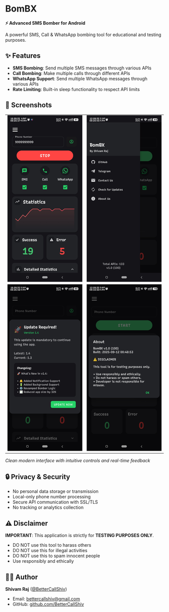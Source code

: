 # BomBX

**⚡ Advanced SMS Bomber for Android**

A powerful SMS, Call & WhatsApp bombing tool for educational and testing purposes.

## ✨ Features

- **SMS Bombing**: Send multiple SMS messages through various APIs
- **Call Bombing**: Make multiple calls through different APIs
- **WhatsApp Support**: Send multiple WhatsApp messages through various APIs
- **Rate Limiting**: Built-in sleep functionality to respect API limits

## 📱 Screenshots

<div align="center">
  <table>
    <tr>
      <td><img src="assets/preview-01.jpg" width="300"/></td>
      <td><img src="assets/preview-02.jpg" width="300""/></td>
    </tr>
    <tr>
      <td><img src="assets/preview-03.jpg" width="300"/></td>
      <td><img src="assets/preview-04.jpg" width="300"/></td>
    </tr>
  </table>
</div>

*Clean modern interface with intuitive controls and real-time feedback*


## 🔒 Privacy & Security
- No personal data storage or transmission
- Local-only phone number processing
- Secure API communication with SSL/TLS
- No tracking or analytics collection


## ⚠️ Disclaimer

**IMPORTANT**: This application is strictly for **TESTING PURPOSES ONLY**.

- DO NOT use this tool to harass others
- DO NOT use this for illegal activities  
- DO NOT use this to spam innocent people
- Use responsibly and ethically

## 👨‍💻 Author

**Shivam Raj** ([@BetterCallShiv](https://github.com/BetterCallShiv))
- Email: [bettercallshiv@gmail.com](mailto:bettercallshiv@gmail.com)
- GitHub: [github.com/BetterCallShiv](https://github.com/BetterCallShiv)
